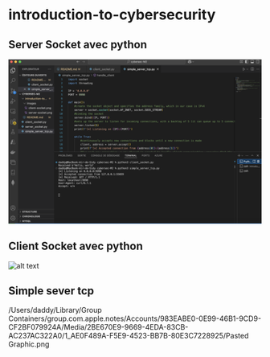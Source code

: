 # introduction-to-cybersecurity

## Server Socket avec python

![Server Socket](image.png)

## Client Socket avec python

![alt text](image-1.png)

## Simple sever tcp

/Users/daddy/Library/Group Containers/group.com.apple.notes/Accounts/983EABE0-0E99-46B1-9CD9-CF2BF079924A/Media/2BE670E9-9669-4EDA-83CB-AC237AC322A0/1_AE0F489A-F5E9-4523-BB7B-80E3C7228925/Pasted Graphic.png